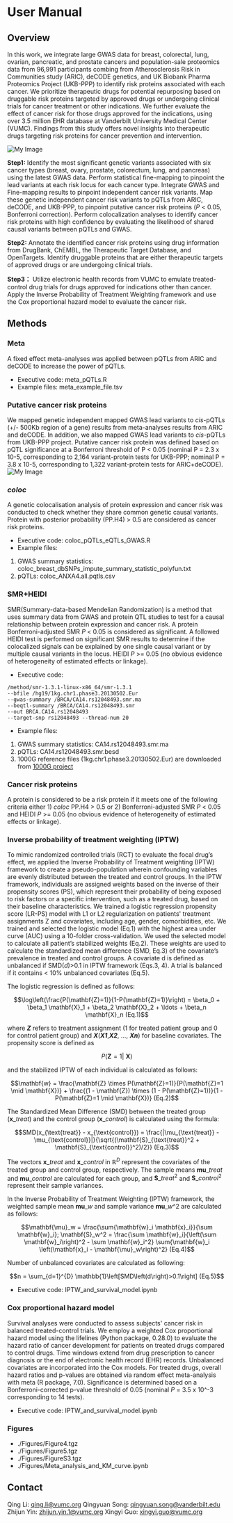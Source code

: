 # User Manual
## Overview
In this work, we integrate large GWAS data for breast, colorectal, lung, ovarian, pancreatic, and prostate cancers and population-sale proteomics data from 96,991 participants combing from Atherosclerosis Risk in Communities study (ARIC), deCODE genetics, and UK Biobank Pharma Proteomics Project (UKB-PPP) to identify risk proteins associated with each cancer. We prioritize therapeutic drugs for potential repurposing based on druggable risk proteins targeted by approved drugs or undergoing clinical trials for cancer treatment or other indications. We further evaluate the effect of cancer risk for those drugs approved for the indications, using over 3.5 million EHR database at Vanderbilt University Medical Center (VUMC). Findings from this study offers novel insights into therapeutic drugs targeting risk proteins for cancer prevention and intervention.

![My Image](./Figures/Figure1.png)

**Step1:** Identify the most significant genetic variants associated with six cancer types (breast, ovary, prostate, colorectum, lung, and pancreas) using the latest GWAS data. Perform statistical fine-mapping to pinpoint the lead variants at each risk locus for each cancer type. Integrate GWAS and Fine-mapping results to pinpoint independent cancer risk variants. Map these genetic independent cancer risk variants to pQTLs from ARIC, deCODE, and UKB-PPP, to pinpoint putative cancer risk proteins (*P* < 0.05, Bonferroni correction). Perform colocalization analyses to identify cancer risk proteins with high confidence by evaluating the likelihood of shared causal variants between pQTLs and GWAS.

**Step2:** Annotate the identified cancer risk proteins using drug information from DrugBank, ChEMBL, the Therapeutic Target Database, and OpenTargets. Identify druggable proteins that are either therapeutic targets of approved drugs or are undergoing clinical trials.

**Step3：** Utilize electronic health records from VUMC to emulate treated-control drug trials for drugs approved for indications other than cancer. Apply the Inverse Probability of Treatment Weighting framework and use the Cox proportional hazard model to evaluate the cancer risk.

## Methods
### Meta
A fixed effect meta-analyses was applied between pQTLs from ARIC and deCODE to increase the power of pQTLs.
- Executive code: meta_pQTLs.R
- Example files: meta_example_file.tsv

### Putative cancer risk proteins
We mapped genetic independent mapped GWAS lead variants to *cis*-pQTLs (+/- 500Kb region of a gene) results from meta-analyses results from ARIC and deCODE. In addition, we also mapped GWAS lead variants to *cis*-pQTLs from UKB-PPP project. Putative cancer risk protein was defined based on pQTL significance at a Bonferroni threshold of P < 0.05 (nominal P = 2.3 x 10-5, corresponding to 2,164 variant-protein tests for UKB-PPP; nominal P = 3.8 x 10-5, corresponding to 1,322 variant-protein tests for ARIC+deCODE).
![My Image](./Figures/Figure2.png)

### *coloc*
A genetic colocalisation analysis of protein expression and cancer risk was conducted to check whether they share common genetic causal variants. Protein with posterior probability (PP.H4) > 0.5 are considered as cancer risk proteins.

- Executive code: coloc_pQTLs_eQTLs_GWAS.R
- Example files:
1) GWAS summary statistics: coloc_breast_dbSNPs_impute_summary_statistic_polyfun.txt
2) pQTLs: coloc_ANXA4.all.pqtls.csv

### SMR+HEIDI
SMR(Summary-data-based Mendelian Randomization) is a method that uses summary data from GWAS and protein QTL studies to test for a causal relationship between protein expression and cancer risk. A protein Bonferroni-adjusted SMR *P* < 0.05 is considered as significant. A followed HEIDI test is performed on significant SMR results to determine if the colocalized signals can be explained by one single causal variant or by multiple causal variants in the locus. HEIDI *P* >= 0.05 (no obvious evidence of heterogeneity of estimated effects or linkage).

- Executive code:
```
/method/smr-1.3.1-linux-x86_64/smr-1.3.1
--bfile /hg19/1kg.chr1.phase3.20130502.Eur
--gwas-summary /BRCA/CA14.rs12048493.smr.ma
--beqtl-summary /BRCA/CA14.rs12048493.smr
--out BRCA.CA14.rs12048493
--target-snp rs12048493 --thread-num 20
```
- Example files:
1) GWAS summary statistics: CA14.rs12048493.smr.ma
2) pQTLs: CA14.rs12048493.smr.besd
3) 1000G reference files (1kg.chr1.phase3.20130502.Eur) are downloaded from [1000G project](https://www.internationalgenome.org/category/genotypes/)

### Cancer risk proteins
A protein is considered to be a risk protein if it meets one of the following criteria either 1) *coloc* PP.H4 > 0.5 or 2) Bonferroni-adjusted SMR *P* < 0.05 and HEIDI *P* >= 0.05 (no obvious evidence of heterogeneity of estimated effects or linkage).

### Inverse probability of treatment weighting (IPTW)
To mimic randomized controlled trials (RCT) to evaluate the focal drug’s effect, we applied the Inverse Probability of Treatment weighting (IPTW) framework to create a pseudo-population wherein confounding variables are evenly distributed between the treated and control groups. In the IPTW framework, individuals are assigned weights based on the inverse of their propensity scores (PS), which represent their probability of being exposed to risk factors or a specific intervention, such as a treated drug, based on their baseline characteristics. We trained a logistic regression propensity score (LR-PS) model with L1 or L2 regularization on patients' treatment assignments Z and covariates, including age, gender, comorbidities, etc. We trained and selected the logistic model (Eq.1) with the highest area under curve (AUC) using a 10-folder cross-validation. We used the selected model to calculate all patient’s stabilized weights (Eq.2). These weights are used to calculate the standardized mean difference (SMD, Eq.3) of the covariate’s prevalence in treated and control groups. A covariate d is defined as unbalanced if SMD(*d*)>0.1 in IPTW framework (Eqs.3, 4). A trial is balanced if it contains < 10% unbalanced covariates (Eq.5).

The logistic regression is defined as follows:
```math
\log\left(\frac{P(\mathbf{Z}=1)}{1-P(\mathbf{Z}=1)}\right) = \beta_0 + \beta_1 \mathbf{X}_1 + \beta_2 \mathbf{X}_2 + \ldots + \beta_n \mathbf{X}_n  (Eq.1)
```
where ***Z*** refers to treatment assignment (1 for treated patient group and 0 for control patient group) and ***X***(***X1***,***X2***, ..., ***Xn***) for baseline covariates. The propensity score is defined as  
```math
P\left(\mathbf{Z}=1|\ \mathbf{X}\right)
```
and the stabilized IPTW of each individual is calculated as follows:
```math
\mathbf{w} = \frac{\mathbf{Z} \times P(\mathbf{Z}=1)}{P(\mathbf{Z}=1 \mid \mathbf{X})} + \frac{(1 - \mathbf{Z}) \times (1 - P(\mathbf{Z}=1))}{1 - P(\mathbf{Z}=1 \mid \mathbf{X})}  (Eq.2)
```
The Standardized Mean Difference (SMD) between the treated group ($\mathbf{x}\_{treat}$) and the control group ($\mathbf{x}\_{control}$) is calculated using the formula:

```math
SMD(x_{\text{treat}} - x_{\text{control}}) = \frac{|\mu_{\text{treat}} - \mu_{\text{control}}|}{\sqrt{(\mathbf{S}_{\text{treat}}^2 + \mathbf{S}_{\text{control}}^2)/2}}  (Eq.3)
```

The vectors $\mathbf{x}\_{treat}$ and $\mathbf{x}\_{control}$ in $\mathbb{R}^D$ represent the covariates of the treated group and control group, respectively. The sample means $\mathbf{mu}\_{treat}$ and $\mathbf{mu}\_{control}$ are calculated for each group, and $\mathbf{S}\_{treat}^2$ and $\mathbf{S}\_{control}^2$ represent their sample variances.

In the Inverse Probability of Treatment Weighting (IPTW) framework, the weighted sample mean $\mathbf{mu}\_w$ and sample variance $\mathbf{mu}\_w\^2$ are calculated as follows:

```math
\mathbf{\mu}_w = \frac{\sum{\mathbf{w}_i \mathbf{x}_i}}{\sum \mathbf{w}_i};

\mathbf{S}_w^2 = \frac{\sum \mathbf{w}_i}{\left(\sum \mathbf{w}_i\right)^2 - \sum \mathbf{w}_i^2} \sum{\mathbf{w}_i \left(\mathbf{x}_i - \mathbf{\mu}_w\right)^2} (Eq.4)
```

Number of unbalanced covariates are calculated as following:
```math
n = \sum_{d=1}^{D} \mathbb{1}\left[SMD\left(d\right)>0.1\right]  (Eq.5)
```

- Executive code: IPTW_and_survival_model.ipynb

### Cox proportional hazard model
Survival analyses were conducted to assess subjects' cancer risk in balanced treated-control trials. We employ a weighted Cox proportional hazard model using the lifelines (Python package, 0.28.0) to evaluate the hazard ratio of cancer development for patients on treated drugs compared to control drugs. Time windows extend from drug prescription to cancer diagnosis or the end of electronic health record (EHR) records. Unbalanced covariates are incorporated into the Cox models. For treated drugs, overall hazard ratios and p-values are obtained via random effect meta-analysis with meta (R package, 7.0). Significance is determined based on a Bonferroni-corrected p-value threshold of 0.05 (nominal *P* = 3.5 x 10^-3 corresponding to 14 tests).

- Executive code: IPTW_and_survival_model.ipynb

### Figures
- ./Figures/Figure4.tgz
- ./Figures/Figure5.tgz
- ./Figures/FigureS3.tgz
- ./Figures/Meta_analysis_and_KM_curve.ipynb

## Contact
Qing Li: qing.li@vumc.org
Qingyuan Song: qingyuan.song@vanderbilt.edu
Zhijun Yin: zhijun.yin.1@vumc.org
Xingyi Guo: xingyi.guo@vumc.org
